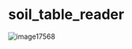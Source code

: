 # soil_table_reader




![image17568](https://github.com/Scicrop/soil_table_reader/assets/692043/b54cd850-d37d-4040-bc01-bd9788007652)
